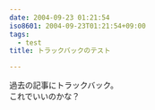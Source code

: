 ```yaml
---
date: 2004-09-23 01:21:54
iso8601: 2004-09-23T01:21:54+09:00
tags:
  - test
title: トラックバックのテスト

---
```


<div class="entry-body">
                                 <p>過去の記事にトラックバック。<br />
これでいいのかな？</p>
                              </div>    	
